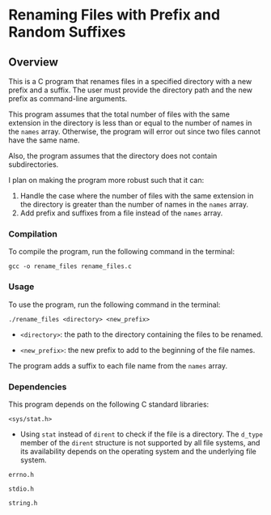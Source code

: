 # Renaming Files with Prefix and Random Suffixes

## Overview
This is a C program that renames files in a specified directory with a new prefix and a suffix. 
The user must provide the directory path and the new prefix as command-line arguments.

This program assumes that the total number of files with the same extension in the directory is less than or equal 
to the number of names in the `names` array. Otherwise, the program will error out since two files cannot have the 
same name. 

Also, the program assumes that the directory does not contain subdirectories.

I plan on making the program more robust such that it can:

1. Handle the case where the number of files with the same extension in the directory is greater than the number of names in the `names` array.
2. Add prefix and suffixes from a file instead of the `names` array.

### Compilation
To compile the program, run the following command in the terminal:

`gcc -o rename_files rename_files.c`

### Usage
To use the program, run the following command in the terminal:

`./rename_files <directory> <new_prefix>`

- `<directory>`: the path to the directory containing the files to be renamed.

- `<new_prefix>`: the new prefix to add to the beginning of the file names.

The program adds a suffix to each file name from the `names` array.

### Dependencies
This program depends on the following C standard libraries:

`<sys/stat.h>`

- Using `stat` instead of `dirent` to check if the file is a directory. The `d_type` member of the `dirent` structure 
is not supported by all file systems, and its availability depends on the operating system and the underlying file 
system.

`errno.h`

`stdio.h`

`string.h`
